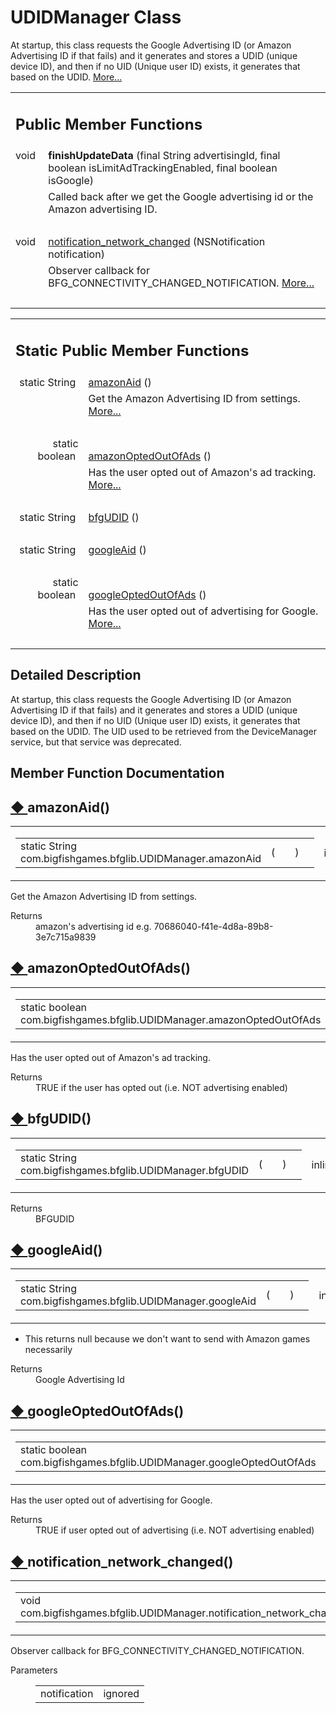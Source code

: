 
# UDIDManager Class 

<div class="contents">At startup, this class requests the Google Advertising ID (or Amazon Advertising ID if that fails) and it generates and stores a UDID (unique device ID), and then if no UID (Unique user ID) exists, it generates that based on the UDID.    <a href="classcom_1_1bigfishgames_1_1bfglib_1_1_u_d_i_d_manager.html#details">More...</a><table class="memberdecls"><tr class="heading"><td colspan="2"><h2 class="groupheader"><a id="pub-methods" name="pub-methods"></a> Public Member Functions</h2></td></tr><tr class="memitem:a8a5cb03e611aa38d4195bc005bdc817d"><td class="memItemLeft" align="right" valign="top"><a id="a8a5cb03e611aa38d4195bc005bdc817d" name="a8a5cb03e611aa38d4195bc005bdc817d"></a> void&#160;</td><td class="memItemRight" valign="bottom"><b>finishUpdateData</b> (final String advertisingId, final boolean isLimitAdTrackingEnabled, final boolean isGoogle)</td></tr><tr class="memdesc:a8a5cb03e611aa38d4195bc005bdc817d"><td class="mdescLeft">&#160;</td><td class="mdescRight">Called back after we get the Google advertising id or the Amazon advertising ID. <br /></td></tr><tr class="separator:a8a5cb03e611aa38d4195bc005bdc817d"><td class="memSeparator" colspan="2">&#160;</td></tr><tr class="memitem:a493d798af982cdc25715bf0f777c9e6f"><td class="memItemLeft" align="right" valign="top">void&#160;</td><td class="memItemRight" valign="bottom"><a class="el" href="classcom_1_1bigfishgames_1_1bfglib_1_1_u_d_i_d_manager.html#a493d798af982cdc25715bf0f777c9e6f">notification_network_changed</a> (NSNotification notification)</td></tr><tr class="memdesc:a493d798af982cdc25715bf0f777c9e6f"><td class="mdescLeft">&#160;</td><td class="mdescRight">Observer callback for BFG_CONNECTIVITY_CHANGED_NOTIFICATION.  <a href="classcom_1_1bigfishgames_1_1bfglib_1_1_u_d_i_d_manager.html#a493d798af982cdc25715bf0f777c9e6f">More...</a><br /></td></tr><tr class="separator:a493d798af982cdc25715bf0f777c9e6f"><td class="memSeparator" colspan="2">&#160;</td></tr></table><table class="memberdecls"><tr class="heading"><td colspan="2"><h2 class="groupheader"><a id="pub-static-methods" name="pub-static-methods"></a> Static Public Member Functions</h2></td></tr><tr class="memitem:a1d676938ddd511472fcf57f9c7f39cb9"><td class="memItemLeft" align="right" valign="top">static String&#160;</td><td class="memItemRight" valign="bottom"><a class="el" href="classcom_1_1bigfishgames_1_1bfglib_1_1_u_d_i_d_manager.html#a1d676938ddd511472fcf57f9c7f39cb9">amazonAid</a> ()</td></tr><tr class="memdesc:a1d676938ddd511472fcf57f9c7f39cb9"><td class="mdescLeft">&#160;</td><td class="mdescRight">Get the Amazon Advertising ID from settings.  <a href="classcom_1_1bigfishgames_1_1bfglib_1_1_u_d_i_d_manager.html#a1d676938ddd511472fcf57f9c7f39cb9">More...</a><br /></td></tr><tr class="separator:a1d676938ddd511472fcf57f9c7f39cb9"><td class="memSeparator" colspan="2">&#160;</td></tr><tr class="memitem:a54e04c8369c79d88e4d71d2f7e631ef6"><td class="memItemLeft" align="right" valign="top">static boolean&#160;</td><td class="memItemRight" valign="bottom"><a class="el" href="classcom_1_1bigfishgames_1_1bfglib_1_1_u_d_i_d_manager.html#a54e04c8369c79d88e4d71d2f7e631ef6">amazonOptedOutOfAds</a> ()</td></tr><tr class="memdesc:a54e04c8369c79d88e4d71d2f7e631ef6"><td class="mdescLeft">&#160;</td><td class="mdescRight">Has the user opted out of Amazon's ad tracking.  <a href="classcom_1_1bigfishgames_1_1bfglib_1_1_u_d_i_d_manager.html#a54e04c8369c79d88e4d71d2f7e631ef6">More...</a><br /></td></tr><tr class="separator:a54e04c8369c79d88e4d71d2f7e631ef6"><td class="memSeparator" colspan="2">&#160;</td></tr><tr class="memitem:ac164963ee64a45bb4dcc16a7e38f25c1"><td class="memItemLeft" align="right" valign="top">static String&#160;</td><td class="memItemRight" valign="bottom"><a class="el" href="classcom_1_1bigfishgames_1_1bfglib_1_1_u_d_i_d_manager.html#ac164963ee64a45bb4dcc16a7e38f25c1">bfgUDID</a> ()</td></tr><tr class="separator:ac164963ee64a45bb4dcc16a7e38f25c1"><td class="memSeparator" colspan="2">&#160;</td></tr><tr class="memitem:a3012a5d5e00c0032ecc748b3f43b06c0"><td class="memItemLeft" align="right" valign="top">static String&#160;</td><td class="memItemRight" valign="bottom"><a class="el" href="classcom_1_1bigfishgames_1_1bfglib_1_1_u_d_i_d_manager.html#a3012a5d5e00c0032ecc748b3f43b06c0">googleAid</a> ()</td></tr><tr class="separator:a3012a5d5e00c0032ecc748b3f43b06c0"><td class="memSeparator" colspan="2">&#160;</td></tr><tr class="memitem:ac7488c9fe41e366deb1bed288aa99079"><td class="memItemLeft" align="right" valign="top">static boolean&#160;</td><td class="memItemRight" valign="bottom"><a class="el" href="classcom_1_1bigfishgames_1_1bfglib_1_1_u_d_i_d_manager.html#ac7488c9fe41e366deb1bed288aa99079">googleOptedOutOfAds</a> ()</td></tr><tr class="memdesc:ac7488c9fe41e366deb1bed288aa99079"><td class="mdescLeft">&#160;</td><td class="mdescRight">Has the user opted out of advertising for Google.  <a href="classcom_1_1bigfishgames_1_1bfglib_1_1_u_d_i_d_manager.html#ac7488c9fe41e366deb1bed288aa99079">More...</a><br /></td></tr><tr class="separator:ac7488c9fe41e366deb1bed288aa99079"><td class="memSeparator" colspan="2">&#160;</td></tr></table><a name="details" id="details"></a><h2 class="groupheader">Detailed Description</h2><div class="textblock">At startup, this class requests the Google Advertising ID (or Amazon Advertising ID if that fails) and it generates and stores a UDID (unique device ID), and then if no UID (Unique user ID) exists, it generates that based on the UDID. The UID used to be retrieved from the DeviceManager service, but that service was deprecated. </div><h2 class="groupheader">Member Function Documentation</h2><a id="a1d676938ddd511472fcf57f9c7f39cb9" name="a1d676938ddd511472fcf57f9c7f39cb9"></a><h2 class="memtitle"><span class="permalink"><a href="#a1d676938ddd511472fcf57f9c7f39cb9">&#9670;&nbsp;</a></span>amazonAid()</h2><div class="memitem"><div class="memproto"><table class="mlabels"><tr><td class="mlabels-left"><table class="memname"><tr><td class="memname">static String com.bigfishgames.bfglib.UDIDManager.amazonAid </td><td>(</td><td class="paramname"></td><td>)</td><td></td></tr></table></td><td class="mlabels-right"><span class="mlabels"><span class="mlabel">inline</span><span class="mlabel">static</span></span></td></tr></table></div><div class="memdoc">Get the Amazon Advertising ID from settings. <dl class="section return"><dt>Returns</dt><dd>amazon's advertising id e.g. 70686040-f41e-4d8a-89b8-3e7c715a9839 </dd></dl></div></div><a id="a54e04c8369c79d88e4d71d2f7e631ef6" name="a54e04c8369c79d88e4d71d2f7e631ef6"></a><h2 class="memtitle"><span class="permalink"><a href="#a54e04c8369c79d88e4d71d2f7e631ef6">&#9670;&nbsp;</a></span>amazonOptedOutOfAds()</h2><div class="memitem"><div class="memproto"><table class="mlabels"><tr><td class="mlabels-left"><table class="memname"><tr><td class="memname">static boolean com.bigfishgames.bfglib.UDIDManager.amazonOptedOutOfAds </td><td>(</td><td class="paramname"></td><td>)</td><td></td></tr></table></td><td class="mlabels-right"><span class="mlabels"><span class="mlabel">inline</span><span class="mlabel">static</span></span></td></tr></table></div><div class="memdoc">Has the user opted out of Amazon's ad tracking. <dl class="section return"><dt>Returns</dt><dd>TRUE if the user has opted out (i.e. NOT advertising enabled) </dd></dl></div></div><a id="ac164963ee64a45bb4dcc16a7e38f25c1" name="ac164963ee64a45bb4dcc16a7e38f25c1"></a><h2 class="memtitle"><span class="permalink"><a href="#ac164963ee64a45bb4dcc16a7e38f25c1">&#9670;&nbsp;</a></span>bfgUDID()</h2><div class="memitem"><div class="memproto"><table class="mlabels"><tr><td class="mlabels-left"><table class="memname"><tr><td class="memname">static String com.bigfishgames.bfglib.UDIDManager.bfgUDID </td><td>(</td><td class="paramname"></td><td>)</td><td></td></tr></table></td><td class="mlabels-right"><span class="mlabels"><span class="mlabel">inline</span><span class="mlabel">static</span></span></td></tr></table></div><div class="memdoc"><dl class="section return"><dt>Returns</dt><dd>BFGUDID </dd></dl></div></div><a id="a3012a5d5e00c0032ecc748b3f43b06c0" name="a3012a5d5e00c0032ecc748b3f43b06c0"></a><h2 class="memtitle"><span class="permalink"><a href="#a3012a5d5e00c0032ecc748b3f43b06c0">&#9670;&nbsp;</a></span>googleAid()</h2><div class="memitem"><div class="memproto"><table class="mlabels"><tr><td class="mlabels-left"><table class="memname"><tr><td class="memname">static String com.bigfishgames.bfglib.UDIDManager.googleAid </td><td>(</td><td class="paramname"></td><td>)</td><td></td></tr></table></td><td class="mlabels-right"><span class="mlabels"><span class="mlabel">inline</span><span class="mlabel">static</span></span></td></tr></table></div><div class="memdoc"><ul><li>This returns null because we don't want to send with Amazon games necessarily</li></ul><dl class="section return"><dt>Returns</dt><dd>Google Advertising Id </dd></dl></div></div><a id="ac7488c9fe41e366deb1bed288aa99079" name="ac7488c9fe41e366deb1bed288aa99079"></a><h2 class="memtitle"><span class="permalink"><a href="#ac7488c9fe41e366deb1bed288aa99079">&#9670;&nbsp;</a></span>googleOptedOutOfAds()</h2><div class="memitem"><div class="memproto"><table class="mlabels"><tr><td class="mlabels-left"><table class="memname"><tr><td class="memname">static boolean com.bigfishgames.bfglib.UDIDManager.googleOptedOutOfAds </td><td>(</td><td class="paramname"></td><td>)</td><td></td></tr></table></td><td class="mlabels-right"><span class="mlabels"><span class="mlabel">inline</span><span class="mlabel">static</span></span></td></tr></table></div><div class="memdoc">Has the user opted out of advertising for Google. <dl class="section return"><dt>Returns</dt><dd>TRUE if user opted out of advertising (i.e. NOT advertising enabled) </dd></dl></div></div><a id="a493d798af982cdc25715bf0f777c9e6f" name="a493d798af982cdc25715bf0f777c9e6f"></a><h2 class="memtitle"><span class="permalink"><a href="#a493d798af982cdc25715bf0f777c9e6f">&#9670;&nbsp;</a></span>notification_network_changed()</h2><div class="memitem"><div class="memproto"><table class="mlabels"><tr><td class="mlabels-left"><table class="memname"><tr><td class="memname">void com.bigfishgames.bfglib.UDIDManager.notification_network_changed </td><td>(</td><td class="paramtype">NSNotification&#160;</td><td class="paramname"><em>notification</em></td><td>)</td><td></td></tr></table></td><td class="mlabels-right"><span class="mlabels"><span class="mlabel">inline</span></span></td></tr></table></div><div class="memdoc">Observer callback for BFG_CONNECTIVITY_CHANGED_NOTIFICATION. <dl class="params"><dt>Parameters</dt><dd><table class="params"><tr><td class="paramname">notification</td><td>ignored </td></tr></table></dd></dl></div></div></div> 
